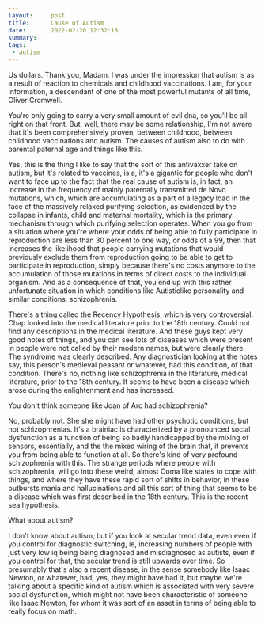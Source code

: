 ```yaml
---
layout:     post
title:      Cause of Autism
date:       2022-02-20 12:32:18
summary:    
tags:
 - autism
---
```


Us dollars. Thank you, Madam. I was under the impression that autism is as a result of reaction to chemicals and childhood vaccinations. I am, for your information, a descendant of one of the most powerful mutants of all time, Oliver Cromwell.

You're only going to carry a very small amount of evil dna, so you'll be all right on that front. But, well, there may be some relationship, I'm not aware that it's been comprehensively proven, between childhood, between childhood vaccinations and autism. The causes of autism also to do with parental paternal age and things like this.

Yes, this is the thing I like to say that the sort of this antivaxxer take on autism, but it's related to vaccines, is a, it's a gigantic for people who don't want to face up to the fact that the real cause of autism is, in fact, an increase in the frequency of mainly paternally transmitted de Novo mutations, which, which are accumulating as a part of a legacy load in the face of the massively relaxed purifying selection, as evidenced by the collapse in infants, child and maternal mortality, which is the primary mechanism through which purifying selection operates. When you go from a situation where you're where your odds of being able to fully participate in reproduction are less than 30 percent to one way, or odds of a 99, then that increases the likelihood that people carrying mutations that would previously exclude them from reproduction going to be able to get to participate in reproduction, simply because there's no costs anymore to the accumulation of those mutations in terms of direct costs to the individual organism. And as a consequence of that, you end up with this rather unfortunate situation in which conditions like Autisticlike personality and similar conditions, schizophrenia.

There's a thing called the Recency Hypothesis, which is very controversial. Chap looked into the medical literature prior to the 18th century. Could not find any descriptions in the medical literature. And these guys kept very good notes of things, and you can see lots of diseases which were present in people were not called by their modern names, but were clearly there. The syndrome was clearly described. Any diagnostician looking at the notes say, this person's medieval peasant or whatever, had this condition, of that condition. There's no, nothing like schizophrenia in the literature, medical literature, prior to the 18th century. It seems to have been a disease which arose during the enlightenment and has increased.

You don't think someone like Joan of Arc had schizophrenia?

No, probably not. She she might have had other psychotic conditions, but not schizophrenias. It's a brainiac is characterized by a pronounced social dysfunction as a function of being so badly handicapped by the mixing of sensors, essentially, and the the mixed wiring of the brain that, it prevents you from being able to function at all. So there's kind of very profound schizophrenia with this. The strange periods where people with schizophrenia, will go into these weird, almost Coma like states to cope with things, and where they have these rapid sort of shifts in behavior, in these outbursts mania and hallucinations and all this sort of thing that seems to be a disease which was first described in the 18th century. This is the recent sea hypothesis.

What about autism?

I don't know about autism, but if you look at secular trend data, even even if you control for diagnostic switching, ie, increasing numbers of people with just very low iq being being diagnosed and misdiagnosed as autists, even if you control for that, the secular trend is still upwards over time. So presumably that's also a recent disease, in the sense somebody like Isaac Newton, or whatever, had, yes, they might have had it, but maybe we're talking about a specific kind of autism which is associated with very severe social dysfunction, which might not have been characteristic of someone like Isaac Newton, for whom it was sort of an asset in terms of being able to really focus on math.